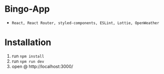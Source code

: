 # Bingo-App

- `React, React Router, styled-components, ESLint, Lottie, OpenWeather`



# Installation

1. run `npm install`
2. run `npm run dev`
3. open @ http://localhost:3000/
